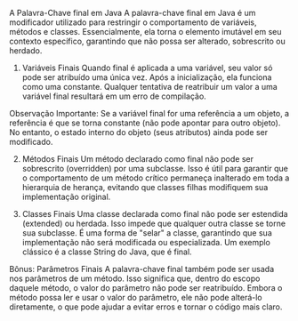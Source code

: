 A Palavra-Chave final em Java
A palavra-chave final em Java é um modificador utilizado para restringir o comportamento de variáveis, métodos e classes. Essencialmente, ela torna o elemento imutável em seu contexto específico, garantindo que não possa ser alterado, sobrescrito ou herdado.

1. Variáveis Finais
   Quando final é aplicada a uma variável, seu valor só pode ser atribuído uma única vez. Após a inicialização, ela funciona como uma constante. Qualquer tentativa de reatribuir um valor a uma variável final resultará em um erro de compilação.

Observação Importante: Se a variável final for uma referência a um objeto, a referência é que se torna constante (não pode apontar para outro objeto). No entanto, o estado interno do objeto (seus atributos) ainda pode ser modificado.

2. Métodos Finais
   Um método declarado como final não pode ser sobrescrito (overridden) por uma subclasse. Isso é útil para garantir que o comportamento de um método crítico permaneça inalterado em toda a hierarquia de herança, evitando que classes filhas modifiquem sua implementação original.

3. Classes Finais
   Uma classe declarada como final não pode ser estendida (extended) ou herdada. Isso impede que qualquer outra classe se torne sua subclasse. É uma forma de "selar" a classe, garantindo que sua implementação não será modificada ou especializada. Um exemplo clássico é a classe String do Java, que é final.

Bônus: Parâmetros Finais
A palavra-chave final também pode ser usada nos parâmetros de um método. Isso significa que, dentro do escopo daquele método, o valor do parâmetro não pode ser reatribuído. Embora o método possa ler e usar o valor do parâmetro, ele não pode alterá-lo diretamente, o que pode ajudar a evitar erros e tornar o código mais claro.